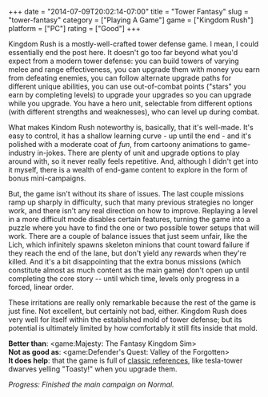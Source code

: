 +++
date = "2014-07-09T20:02:14-07:00"
title = "Tower Fantasy"
slug = "tower-fantasy"
category = ["Playing A Game"]
game = ["Kingdom Rush"]
platform = ["PC"]
rating = ["Good"]
+++

Kingdom Rush is a mostly-well-crafted tower defense game.  I mean, I could essentially end the post here.  It doesn't go too far beyond what you'd expect from a modern tower defense: you can build towers of varying melee and range effectiveness, you can upgrade them with money you earn from defeating enemies, you can follow alternate upgrade paths for different unique abilities, you can use out-of-combat points ("stars" you earn by completing levels) to upgrade your upgrades so you can upgrade while you upgrade.  You have a hero unit, selectable from different options (with different strengths and weaknesses), who can level up during combat.

What makes Kindom Rush noteworthy is, basically, that it's well-made.  It's easy to control, it has a shallow learning curve - up until the end - and it's polished with a moderate coat of <i>fun</i>, from cartoony animations to game-industry in-jokes.  There are plenty of unit and upgrade options to play around with, so it never really feels repetitive.  And, although I didn't get into it myself, there is a wealth of end-game content to explore in the form of bonus mini-campaigns.

But, the game isn't without its share of issues.  The last couple missions ramp up sharply in difficulty, such that many previous strategies no longer work, and there isn't any real direction on how to improve.  Replaying a level in a more difficult mode disables certain features, turning the game into a puzzle where you have to find the one or two possible tower setups that will work.  There are a couple of balance issues that just seem unfair, like the Lich, which infinitely spawns skeleton minions that count toward failure if they reach the end of the lane, but don't yield any rewards when they're killed.  And it's a bit disappointing that the extra bonus missions (which constitute almost as much content as the main game) don't open up until completing the core story -- until which time, levels only progress in a forced, linear order.

These irritations are really only remarkable because the rest of the game is just fine.  Not excellent, but certainly not bad, either.  Kingdom Rush does very well for itself within the established mold of tower defense; but its potential is ultimately limited by how comfortably it still fits inside that mold.

<b>Better than</b>: <game:Majesty: The Fantasy Kingdom Sim>  
<b>Not as good as</b>: <game:Defender's Quest: Valley of the Forgotten>  
<b>It does help</b>: that the game is full of <a href="http://www.kingdomrush.com/wiki/index.php?title=References_and_Quotes">classic references</a>, like tesla-tower dwarves yelling "Toasty!" when you upgrade them.

<i>Progress: Finished the main campaign on Normal.</i>
